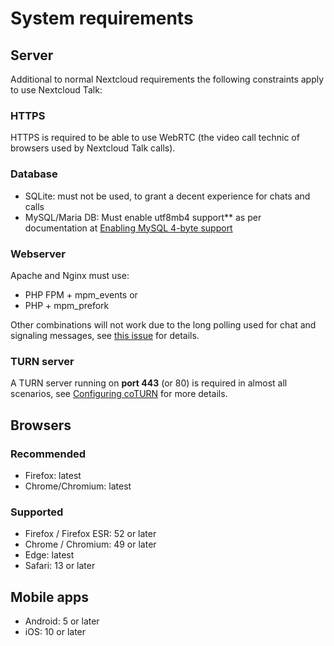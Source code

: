 # System requirements

## Server
Additional to normal Nextcloud requirements the following constraints apply to use Nextcloud Talk:

### HTTPS
 
HTTPS is required to be able to use WebRTC (the video call technic of browsers used by Nextcloud Talk calls).

### Database
* SQLite: must not be used, to grant a decent experience for chats and calls
* MySQL/Maria DB: Must enable utf8mb4 support** as per documentation at [Enabling MySQL 4-byte support](https://docs.nextcloud.com/server/latest/admin_manual/configuration_database/mysql_4byte_support.html)

### Webserver

Apache and Nginx must use:

* PHP FPM + mpm_events or
* PHP + mpm_prefork

Other combinations will not work due to the long polling used for chat and signaling messages, see [this issue](https://github.com/nextcloud/spreed/issues/2211#issuecomment-610198026) for details.

### TURN server

A TURN server running on **port 443** (or 80) is required in almost all scenarios, see  [Configuring coTURN](TURN.md) for more details.

## Browsers

### Recommended

* Firefox: latest
* Chrome/Chromium: latest

### Supported

* Firefox / Firefox ESR: 52 or later
* Chrome / Chromium: 49 or later
* Edge: latest
* Safari: 13 or later

## Mobile apps

* Android: 5 or later
* iOS: 10 or later
